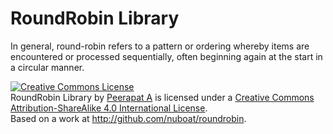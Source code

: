 RoundRobin Library
====
In general, round-robin refers to a pattern or ordering whereby items are encountered or processed sequentially, 
often beginning again at the start in a circular manner.


<a rel="license" href="http://creativecommons.org/licenses/by-sa/4.0/"><img alt="Creative Commons License" style="border-width:0" src="https://i.creativecommons.org/l/by-sa/4.0/88x31.png" /></a><br /><span xmlns:dct="http://purl.org/dc/terms/" property="dct:title">RoundRobin Library</span> by <a xmlns:cc="http://creativecommons.org/ns#" href="http://thjug.com" property="cc:attributionName" rel="cc:attributionURL">Peerapat A</a> is licensed under a <a rel="license" href="http://creativecommons.org/licenses/by-sa/4.0/">Creative Commons Attribution-ShareAlike 4.0 International License</a>.<br />Based on a work at <a xmlns:dct="http://purl.org/dc/terms/" href="http://github.com/nuboat/roundrobin" rel="dct:source">http://github.com/nuboat/roundrobin</a>.